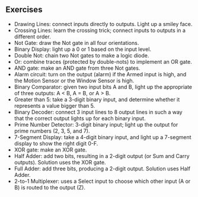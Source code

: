 
## Exercises

- Drawing Lines: connect inputs directly to outputs.  Light up a smiley face.
- Crossing Lines: learn the crossing trick; connect inputs to outputs in a different order.  
- Not Gate: draw the Not gate in all four orientations.
- Binary Display: light up a 0 or 1 based on the input level.
- Double Not: chain two Not gates to make a logic diode.
- Or: combine traces (protected by double-nots) to implement an OR gate.
- AND gate: make an AND gate from three Not gates.
- Alarm circuit: turn on the output (alarm) if the Armed input is high, and the Motion Sensor or the Window Sensor is high.
- Binary Comparator: given two input bits A and B, light up the appropriate of three outputs: A < B, A = B, or A > B.
- Greater than 5: take a 3-digit binary input, and determine whether it represents a value bigger than 5.
- Binary Decoder: connect 3 input lines to 8 output lines in such a way that the correct output lights up for each binary input.
- Prime Number Detector: 3-digit binary input; light up the output for prime numbers (2, 3, 5, and 7).
- 7-Segment Display: take a 4-digit binary input, and light up a 7-segment display to show the right digit 0-F.
- XOR gate: make an XOR gate.
- Half Adder: add two bits, resulting in a 2-digit output (or Sum and Carry outputs).  Solution uses the XOR gate.
- Full Adder: add three bits, producing a 2-digit output.  Solution uses Half Adder.
- 2-to-1 Multiplexer: uses a Select input to choose which other input (A or B) is routed to the output (Z).
